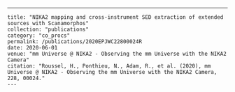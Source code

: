 ---
    title: "NIKA2 mapping and cross-instrument SED extraction of extended sources with Scanamorphos"
    collection: "publications"
    category: "co_procs"
    permalink: /publications/2020EPJWC22800024R
    date: 2020-06-01
    venue: "mm Universe @ NIKA2 - Observing the mm Universe with the NIKA2 Camera"
    citation: "Roussel, H., Ponthieu, N., Adam, R., et al. (2020), mm Universe @ NIKA2 - Observing the mm Universe with the NIKA2 Camera, 228, 00024."
    ---